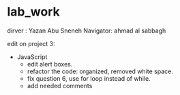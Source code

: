 # lab_work

dirver : Yazan Abu Sneneh
Navigator: ahmad al sabbagh

edit on project 3:
  * JavaScript
     * edit alert boxes.
     * refactor the code: organized, removed white space.
     * fix question 6, use for loop instead of while.
     * add needed comments
  